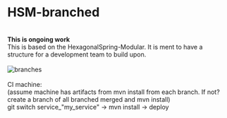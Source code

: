 # HSM-branched

<br>********This is ongoing work********<br>
This is based on the HexagonalSpring-Modular. It is ment to have a structure for a development team to build upon.<br><br>
![branches](https://user-images.githubusercontent.com/82568995/234037914-4ac1fd0f-a3af-49e1-b4c6-2c179417c896.png)
<br><br>
CI machine:<br>
(assume machine has artifacts from mvn install from each branch. If not? create a branch of all branched merged and mvn install)<br>
git switch service_"my_service" -> mvn install -> deploy
